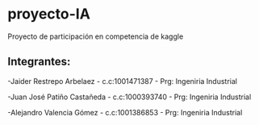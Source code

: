# proyecto-IA
Proyecto de participación en competencia de kaggle

## Integrantes:

-Jaider Restrepo Arbelaez                  - c.c:1001471387               - Prg: Ingeniria Industrial

-Juan José Patiño Castañeda                 - c.c:1000393740               - Prg: Ingeniria Industrial

-Alejandro Valencia Gómez                   - c.c:1001386853               - Prg: Ingeniria Industrial
